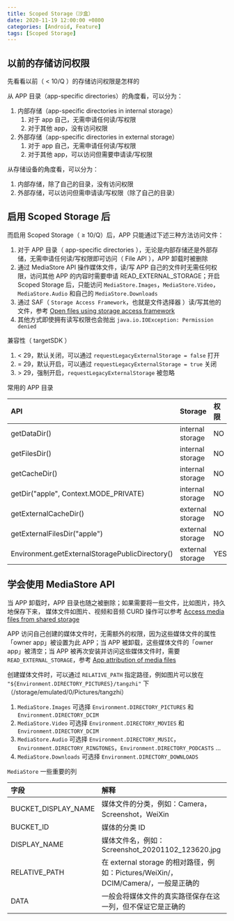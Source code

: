 ```yaml
---
title: Scoped Storage（沙盒）
date: 2020-11-19 12:00:00 +0800
categories: [Android, Feature]
tags: [Scoped Storage]
---
```


## 以前的存储访问权限

先看看以前（ < 10/Q ）的存储访问权限是怎样的

从 APP 目录（app-specific directories）的角度看，可以分为：

1. 内部存储（app-specific directories in internal storage）
    1. 对于 app 自己，无需申请任何读/写权限
    2. 对于其他 app，没有访问权限
2. 外部存储（app-specific directories in external storage）
    1. 对于 app 自己，无需申请任何读/写权限
    2. 对于其他 app，可以访问但需要申请读/写权限

从存储设备的角度看，可以分为：

1. 内部存储，除了自己的目录，没有访问权限
2. 外部存储，可以访问但需申请读/写权限（除了自己的目录）

## 启用 Scoped Storage 后

而启用 Scoped Storage（ ≥ 10/Q）后，APP 只能通过下述三种方法访问文件：

1. 对于 APP 目录（ app-specific directories ），无论是内部存储还是外部存储，无需申请任何读/写权限即可访问（ File API ），APP 卸载时被删除
2. 通过 MediaStore API 操作媒体文件，读/写 APP 自己的文件时无需任何权限，访问其他 APP 的内容时需要申请 READ_EXTERNAL_STORAGE；开启 Scoped Storage 后，只能访问 `MediaStore.Images`，`MediaStore.Video`，`MediaStore.Audio` 和自己的 `MediaStore.Downloads`
3. 通过 SAF（ `Storage Access Framework`，也就是文件选择器 ）读/写其他的文件，参考 [Open files using storage access framework](https://developer.android.google.cn/guide/topics/providers/document-provider)
4. 其他方式即使拥有读写权限也会抛出 `java.io.IOException: Permission denied`

兼容性（ targetSDK ）

1. < 29，默认关闭，可以通过 `requestLegacyExternalStorage = false` 打开
2. = 29，默认开启，可以通过 `requestLegacyExternalStorage = true` 关闭
3. &gt; 29，强制开启，`requestLegacyExternalStorage` 被忽略

常用的 APP 目录

| API	                                           | Storage            | 权限   | 返回值
|:-------------------------------------------------|:-------------------|:------|:---------------------------------------------------|
| getDataDir()	                                   | internal storage	| NO	| /data/user/0/com.example.myapplication
| getFilesDir()	                                   | internal storage	| NO	| /data/user/0/com.example.myapplication/files
| getCacheDir()	                                   | internal storage	| NO	| /data/user/0/com.example.myapplication/cache
| getDir("apple", Context.MODE_PRIVATE)	           | internal storage	| NO	| /data/user/0/com.example.myapplication/app_apple
| getExternalCacheDir()	                           | external storage	| NO	| /storage/emulated/0/Android/data/com.example.myapplication/cache
| getExternalFilesDir("apple")	                   | external storage	| NO	| /storage/emulated/0/Android/data/com.example.myapplication/files/apple
| Environment.getExternalStoragePublicDirectory()  | external storage	| YES	| /storage/emulated/0/Pictures, /storage/emulated/0/Alarms, ...

## 学会使用 MediaStore API

当 APP 卸载时，APP 目录也随之被删除；如果需要将一些文件，比如图片，持久地保存下来， 媒体文件如图片、视频和音频 CURD 操作可以参考 [Access media files from shared storage](https://developer.android.com/training/data-storage/shared/media)

APP 访问自己创建的媒体文件时，无需额外的权限，因为这些媒体文件的属性「owner app」被设置为此 APP；当 APP 被卸载，这些媒体文件的「owner app」被清空；当 APP 被再次安装并访问这些媒体文件时，需要 `READ_EXTERNAL_STORAGE`，参考 [App attribution of media files](https://developer.android.com/training/data-storage/shared/media#app-attribution)

创建媒体文件时，可以通过 `RELATIVE_PATH` 指定路径，例如图片可以放在 `"${Environment.DIRECTORY_PICTURES}/tangzhi"` 下（/storage/emulated/0/Pictures/tangzhi）

1. `MediaStore.Images` 可选择 `Environment.DIRECTORY_PICTURES` 和 `Environment.DIRECTORY_DCIM`
2. `MediaStore.Video` 可选择 `Environment.DIRECTORY_MOVIES` 和 `Environment.DIRECTORY_DCIM`
3. `MediaStore.Audio` 可选择 `Environment.DIRECTORY_MUSIC`，`Environment.DIRECTORY_RINGTONES`，`Environment.DIRECTORY_PODCASTS` ...
4. `MediaStore.Downloads` 可选择 `Environment.DIRECTORY_DOWNLOADS`

`MediaStore` 一些重要的列

| 字段                     | 解释                                                                         |
|:------------------------|:-----------------------------------------------------------------------------|
| BUCKET_DISPLAY_NAME     | 媒体文件的分类，例如：Camera，Screenshot，WeiXin                                 |
| BUCKET_ID               | 媒体的分类 ID                                                                  |
| DISPLAY_NAME            | 媒体文件名，例如：Screenshot_20201102_123620.jpg                                |
| RELATIVE_PATH           | 在 external storage 的相对路径，例如：Pictures/WeiXin/，DCIM/Camera/，一般是正确的 |
| DATA                    | 一般会将媒体文件的真实路径保存在这一列，但不保证它是正确的                             |